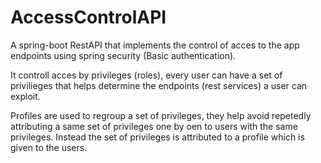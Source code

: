 # AccessControlAPI

A spring-boot RestAPI that implements the control of acces to the app endpoints using spring security (Basic authentication).

It controll acces by privileges (roles), every user can have a set of privilieges that helps determine the endpoints (rest services) a user can exploit.

Profiles are used to regroup a set of privileges, they help avoid repetedly attributing a same set of privileges one by oen to users with the same privileges. Instead the set of privileges is attributed to a profile which is given to the users.